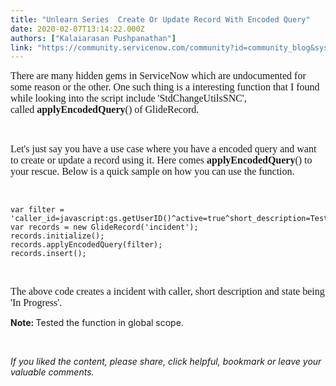 ```yaml
---
title: "Unlearn Series  Create Or Update Record With Encoded Query"
date: 2020-02-07T13:14:22.000Z
authors: ["Kalaiarasan Pushpanathan"]
link: "https://community.servicenow.com/community?id=community_blog&sys_id=e7086f35db7604d84819fb24399619e1"
---
```

<p><span style="font-family: verdana, geneva; font-size: 12pt;">There are many hidden gems in ServiceNow which are undocumented for some reason or the other. One such thing is a interesting function that I found while looking into the script include &#39;StdChangeUtilsSNC&#39;, called <strong>applyEncodedQuery</strong>() of GlideRecord.</span></p>
<p> </p>
<p><span style="font-family: verdana, geneva; font-size: 12pt;">Let&#39;s just say you have a use case where you have a encoded query and want to create or update a record using it. Here comes <strong>applyEncodedQuery</strong>() to your rescue. </span><span style="font-family: verdana, geneva; font-size: 12pt;">Below is a quick sample on how you can use the function.</span></p>
<p> </p>
<pre class="language-javascript"><code>var filter &#61; &#39;caller_id&#61;javascript:gs.getUserID()^active&#61;true^short_description&#61;Test^state&#61;2&#39;;
var records &#61; new GlideRecord(&#39;incident&#39;);
records.initialize();
records.applyEncodedQuery(filter);
records.insert();</code></pre>
<p> </p>
<p><span style="font-family: verdana, geneva; font-size: 12pt;">The above code creates a incident with caller, short description and state being &#39;In Progress&#39;. </span></p>
<p><strong>Note: </strong>Tested the function in global scope.</p>
<p> </p>
<p><em>If you liked the content, please share, click helpful, bookmark or leave your valuable comments.</em></p>